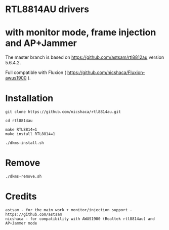 # RTL8814AU drivers
# with monitor mode, frame injection and AP+Jammer


The master branch is based on https://github.com/astsam/rtl8812au  version 5.6.4.2.

Full compatible with Fluxion ( https://github.com/nicshaca/Fluxion-awus1900 ).



# Installation

```
git clone https://github.com/nicshaca/rtl8814au.git

cd rtl8814au

make RTL8814=1
make install RTL8814=1

./dkms-install.sh

```

# Remove

```
./dkms-remove.sh

```


# Credits

```
astsam - for the main work + monitor/injection support - https://github.com/astsam
nicshaca - for compatibility with AWUS1900 (Realtek rtl8814au) and AP+Jammer mode

```


